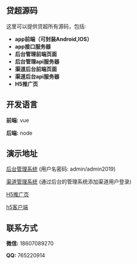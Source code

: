 ## 贷超源码
这里可以提供贷超所有源码，包括:
- **app前端（可封装Android,IOS）**
- **app接口服务器**
- **后台管理前端页面**
- **后台管理api服务器**
- **渠道后台前端页面**
- **渠道后台api服务器**
- **H5推广页**

## 开发语言
**前端:** vue

**后端:** node

## 演示地址
 [后台管理系统][1] (用户名密码: admin/admin2019)
 
 [渠道管理系统][2] (通过后台的管理系统添加渠道用户登录)
 
 [H5推广页][3]
 
 [h5客户端][4]
 

## 联系方式
**微信:** 18607089270

**QQ:** 765220914


 [1]: http://164.155.231.44/admin
 [2]: http://164.155.231.44/channelAdmin
 [3]: http://164.155.231.44/h5
 [4]: http://164.155.231.44/app
